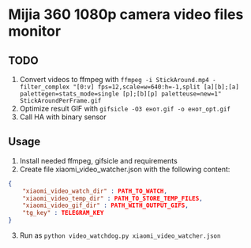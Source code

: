 # Mijia 360 1080p camera video files monitor

## TODO

1. Convert videos to ffmpeg with `ffmpeg -i StickAround.mp4 -filter_complex "[0:v] fps=12,scale=w=640:h=-1,split [a][b];[a] palettegen=stats_mode=single [p];[b][p] paletteuse=new=1" StickAroundPerFrame.gif`
2. Optimize result GIF with `gifsicle -O3 енот.gif -o енот_opt.gif`
3. Call HA with binary sensor

## Usage

1. Install needed ffmpeg, gifsicle and requirements
2. Create file xiaomi_video_watcher.json with the following content:

```json
{
    "xiaomi_video_watch_dir" : PATH_TO_WATCH,
    "xiaomi_video_temp_dir" : PATH_TO_STORE_TEMP_FILES,
    "xiaomi_video_gif_dir" : PATH_WITH_OUTPUT_GIFS,
    "tg_key" : TELEGRAM_KEY
}
```

3. Run as `python video_watchdog.py xiaomi_video_watcher.json`